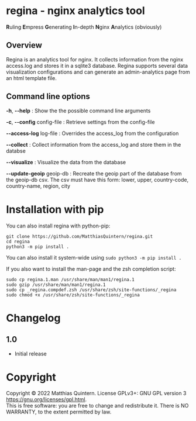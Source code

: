 # regina - nginx analytics tool
**R**uling **E**mpress **G**enerating **I**n-depth **N**ginx **A**nalytics (obviously)

## Overview
Regina is an analytics tool for nginx.
It collects information from the nginx access.log and stores it in a sqlite3 database.
Regina supports several data visualization configurations and can generate an admin-analytics page from an html template file.

## Command line options
**-h**, **--help**
: Show the the possible command line arguments

**-c**, **--config** config-file
: Retrieve settings from the config-file

**--access-log** log-file
: Overrides the access_log from the configuration

**--collect**
: Collect information from the access_log and store them in the databse

**--visualize**
: Visualize the data from the database

**--update-geoip** geoip-db
: Recreate the geoip part of the database from the geoip-db csv. The csv must have this form: lower, upper, country-code, country-name, region, city

# Installation with pip
You can also install regina with python-pip:
```shell
git clone https://github.com/MatthiasQuintern/regina.git
cd regina
python3 -m pip install .
```
You can also install it system-wide using `sudo python3 -m pip install .`

If you also want to install the man-page and the zsh completion script:
```shell
sudo cp regina.1.man /usr/share/man/man1/regina.1
sudo gzip /usr/share/man/man1/regina.1
sudo cp _regina.compdef.zsh /usr/share/zsh/site-functions/_regina
sudo chmod +x /usr/share/zsh/site-functions/_regina
```

# Changelog
## 1.0
- Initial release

# Copyright
Copyright  ©  2022  Matthias  Quintern.  License GPLv3+: GNU GPL version 3 <https://gnu.org/licenses/gpl.html>.\
This is free software: you are free to change and redistribute it.  There is NO WARRANTY, to the extent permitted by law.
